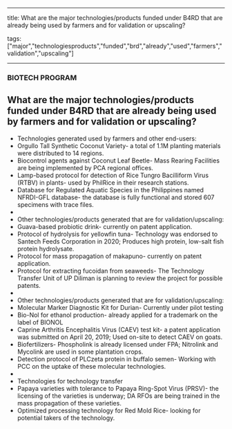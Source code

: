 
---

title: What are the major technologies/products funded under B4RD that are already being used by farmers and for validation or upscaling?

tags: ["major","technologiesproducts","funded","brd","already","used","farmers","validation","upscaling"]

---

### BIOTECH PROGRAM

## What are the major technologies/products funded under B4RD that are already being used by farmers and for validation or upscaling?


 - Technologies generated used by farmers and other end-users:
 - Orgullo Tall Synthetic Coconut Variety- a total of 1.1M planting materials were distributed to 14 regions.  
 - Biocontrol agents against Coconut Leaf Beetle- Mass Rearing Facilities are being implemented by PCA regional offices.
 - Lamp-based protocol for detection of Rice Tungro Bacilliform Virus (RTBV) in plants- used by PhilRice in their research stations.
 - Database for Regulated Aquatic Species in the Philippines named NFRDI-GFL database- the database is fully functional and stored 607 specimens with trace files. 
 - 
 - Other technologies/products generated that are for validation/upscaling:
 - Guava-based probiotic drink- currently on patent application.
 - Protocol of hydrolysis for yellowfin tuna- Technology was endorsed to Santech Feeds Corporation in 2020; Produces high protein, low-salt fish protein hydrolysate.
 - Protocol for mass propagation of makapuno- currently on patent application.
 - Protocol for extracting fucoidan from seaweeds- The Technology Transfer Unit of UP Diliman is planning to review the project for possible patents.
 - 
 - Other technologies/products generated that are for validation/upscaling:
 - Molecular Marker Diagnostic Kit for Durian- Currently under pilot testing
 - Bio-Nol for ethanol production- already applied for a trademark on the label of BIONOL
 - Caprine Arthritis Encephalitis Virus (CAEV) test kit- a patent application was submitted on April 20, 2019; Used on-site to detect CAEV on goats.
 - Biofertilizers- Phospholink is already licensed under FPA; Nitrolink and Mycolink are used in some plantation crops. 
 - Detection protocol of PLCzeta protein in buffalo semen- Working with PCC on the uptake of these molecular technologies.
 - 
 - Technologies for technology transfer
 - Papaya varieties with tolerance to Papaya Ring-Spot Virus (PRSV)- the licensing of the varieties is underway; DA RFOs are being trained in the mass propagation of these varieties.
 - Optimized processing technology for Red Mold Rice- looking for potential takers of the technology.
